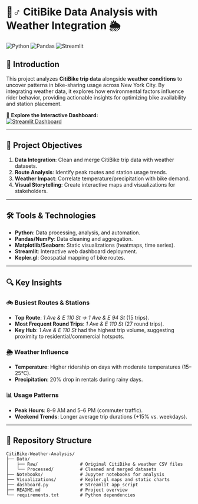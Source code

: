 # 🚴♂️ CitiBike Data Analysis with Weather Integration 🌦️

![Python](https://img.shields.io/badge/Python-3776AB?style=for-the-badge&logo=python&logoColor=white) ![Pandas](https://img.shields.io/badge/Pandas-150458?style=for-the-badge&logo=pandas&logoColor=white) ![Streamlit](https://img.shields.io/badge/Streamlit-FF4B4B?style=for-the-badge&logo=Streamlit&logoColor=white)

## 🌟 **Introduction**  
This project analyzes **CitiBike trip data** alongside **weather conditions** to uncover patterns in bike-sharing usage across New York City. By integrating weather data, it explores how environmental factors influence rider behavior, providing actionable insights for optimizing bike availability and station placement.  

🔗 **Explore the Interactive Dashboard:**  
[![Streamlit Dashboard](https://img.shields.io/badge/Explore_Live_Dashboard-FF4B4B)](https://citibikeanalysis2022-ezcanh3kauapcsaxn4uf4d.streamlit.app/)

---

## 🎯 **Project Objectives**  
1. **Data Integration**: Clean and merge CitiBike trip data with weather datasets.  
2. **Route Analysis**: Identify peak routes and station usage trends.  
3. **Weather Impact**: Correlate temperature/precipitation with bike demand.  
4. **Visual Storytelling**: Create interactive maps and visualizations for stakeholders.  

---

## 🛠️ **Tools & Technologies**  
- **Python**: Data processing, analysis, and automation.  
- **Pandas/NumPy**: Data cleaning and aggregation.  
- **Matplotlib/Seaborn**: Static visualizations (heatmaps, time series).  
- **Streamlit**: Interactive web dashboard deployment.  
- **Kepler.gl**: Geospatial mapping of bike routes.  

---

## 🔍 **Key Insights**  
### 🚲 **Busiest Routes & Stations**  
- **Top Route**: *1 Ave & E 110 St → 1 Ave & E 94 St* (15 trips).  
- **Most Frequent Round Trips**: *1 Ave & E 110 St* (27 round trips).  
- **Key Hub**: *1 Ave & E 110 St* had the highest trip volume, suggesting proximity to residential/commercial hotspots.  

### 🌦️ **Weather Influence**  
- **Temperature**: Higher ridership on days with moderate temperatures (15–25°C).  
- **Precipitation**: 20% drop in rentals during rainy days.  

### 📊 **Usage Patterns**  
- **Peak Hours**: 8–9 AM and 5–6 PM (commuter traffic).  
- **Weekend Trends**: Longer average trip durations (+15% vs. weekdays).  

---

## 📂 **Repository Structure**  
```plaintext
CitiBike-Weather-Analysis/  
├── Data/  
│   ├── Raw/                # Original CitiBike & weather CSV files  
│   └── Processed/          # Cleaned and merged datasets  
├── Notebooks/              # Jupyter notebooks for analysis  
├── Visualizations/         # Kepler.gl maps and static charts  
├── dashboard.py            # Streamlit app script  
├── README.md               # Project overview  
└── requirements.txt        # Python dependencies  
